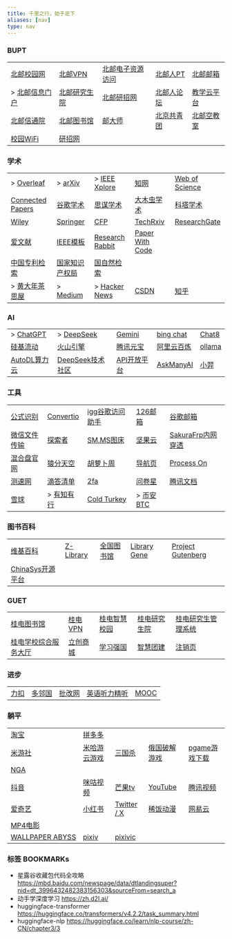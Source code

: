 ```yaml
---
title: 千里之行，始于足下
aliases: [nav]
type: nav
---
```


### BUPT

|                                                    |                                             |                                          |                                       |                                                                                               |
| -------------------------------------------------- | ------------------------------------------- | ---------------------------------------- | ------------------------------------- | --------------------------------------------------------------------------------------------- |
| [北邮校园网](https://netaccount.bupt.edu.cn/auth/login) | [北邮VPN](https://webvpn.bupt.edu.cn/login)   | [北邮电子资源访问](https://libcon.bupt.edu.cn/)  | [北邮人PT](https://byr.pt/login.php)     | [北邮邮箱](https://mail.bupt.edu.cn/	)                                                            |
| > [北邮信息门户](http://my.bupt.edu.cn/)                 | [北邮研究生院](https://grs.bupt.edu.cn/)          | [北邮研招网](https://yzb.bupt.edu.cn/	)       | [北邮人论坛](https://bbs.byr.cn/#!default) | [教学云平台](https://ucloud.bupt.edu.cn/?ticket=ST-173929-T-pRITORPlHRMRUfo6l-SPb5V4Qc94b400b8f02) |
| [北邮信通院](https://sice.bupt.edu.cn/index.htm)        | [北邮图书馆](https://lib.bupt.edu.cn/index.html) | [邮大师](https://umaster.bupt.edu.cn/login) | [北京共青团](https://www.bjyouth.net/)     | [北邮空教室](https://ec.jray.xyz/)                                                                 |
| [校园WiFi](http://10.3.8.211/)                       | [研招网](https://yz.chsi.com.cn/)              |                                          |                                       |                                                                                               |

### 学术

|                                                                       |                                                                                      |                                                   |                                                |                                                 |
| --------------------------------------------------------------------- | ------------------------------------------------------------------------------------ | ------------------------------------------------- | ---------------------------------------------- | ----------------------------------------------- |
| > [Overleaf](https://www.overleaf.com/project)                        | > [arXiv](https://arxiv.org/)                                                        | > [IEEE Xplore](https://ieeexplore.ieee.org)      | [知网](https://www.cnki.net/)                    | [Web of Science](https://www.webofscience.com/) |
| [Connected Papers](https://www.connectedpapers.com/	)                 | [谷歌学术](https://scholar.google.com/schhp?hl=zh-CN)                                    | [思谋学术](https://ac.scmor.com/)                     | [大木虫学术](http://4243.net/)                      | [科塔学术](https://site.sciping.com/)               |
| [Wiley](https://onlinelibrary.wiley.com)                              | [Springer](https://link.springer.com/)                                               | [CFP](https://www.easychair.org/cfp/)             | [TechRxiv](https://www.techrxiv.org/)          | [ResearchGate](https://www.researchgate.net/)   |
| [爱文献](https://ijournal.topeditsci.com/)                               | [IEEE模板](https://template-selector.ieee.org/secure/templateSelector/publicationType) | [Research Rabbit](https://researchrabbitapp.com/) | [Paper With Code](https://paperswithcode.com/) |                                                 |
| [中国专利检索](https://pss-system.cponline.cnipa.gov.cn/conventionalSearch) | [国家知识产权局](http://epub.cnipa.gov.cn/Index)                                            | [国自然检索](https://kd.nsfc.cn/finalProjectInit)      |                                                |                                                 |
| > [黄大年茶思屋](https://www.chaspark.com/)                                 | > [Medium](https://medium.com/)                                                      | > [Hacker News](https://news.ycombinator.com/)    | [CSDN](https://www.csdn.net/)                  | [知乎](https://www.zhihu.com/)                    |


### AI
|                                                 |                                                |                                                                 |                                                                                                                                                                                                                                                           |                                   |
| ----------------------------------------------- | ---------------------------------------------- | --------------------------------------------------------------- | --------------------------------------------------------------------------------------------------------------------------------------------------------------------------------------------------------------------------------------------------------- | --------------------------------- |
| > [ChatGPT](https://chat.openai.com/chat)       | > [DeepSeek](https://www.deepseek.com/)        | [Gemini](https://gemini.google.com/app?utm_source=app_launcher) | [bing chat](https://www.bing.com/new)                                                                                                                                                                                                                     | [Chat8](https://chat86.co/524395) |
| [硅基流动](https://cloud.siliconflow.cn/models) | [火山引擎](https://www.volcengine.com/)        | [腾讯元宝](https://yuanbao.tencent.com/chat/naQivTmsDa)         | [阿里云百炼](https://account.aliyun.com/login/login.htm?oauth_callback=https%3A%2F%2Fbailian.console.aliyun.com%2F%3Fspm%3Da2c4g.11186623.0.0.77b179800zVrkt%26accounttraceid%3D55a4b7f2d9a644898e2b67c3a8312f39vggz&clearRedirectCookie=1&lang=zh#/home) | [ollama](https://ollama.com/)     |
| [AutoDL算力云](https://www.autodl.com/)         | [DeepSeek技术社区](https://deepseek.csdn.net/) | [API开放平台](https://open.askmany.chat/)                       | [AskManyAI](https://askmany.cn/)                                                                                                                                                                                                                          |              [小羿](https://xiaoyi.vc/)                     |



### 工具

|                                               |                                                      |                                           |                                                               |                                                        |
| --------------------------------------------- | ---------------------------------------------------- | ----------------------------------------- | ------------------------------------------------------------- | ------------------------------------------------------ |
| [公式识别](https://simpletex.cn/ai/latex_ocr)     | [Convertio](https://convertio.co/zh/)                | [igg谷歌访问助手](http://iguge.net/)            | [126邮箱](https://mail.126.com/)                                | [谷歌邮箱](https://mail.google.com/)                       |
| [微信文件传输](https://szfilehelper.weixin.qq.com/) | [探索者](https://www.cryxr.xyz/#/dashboard)             | [SM.MS图床](https://smms.app/home/)         | [坚果云](https://www.jianguoyun.com/)                            | [SakuraFrp内网穿透](https://www.natfrp.com/user/)          |
| [混合盘官网](https://hunhepan.com/)                | [猿分天空](https://yftk.fun/)                            | [胡萝卜周](https://www.huluobuzhou.com/)      | [导航页](https://xydh.fun/puwei)                                 | [Process On](https://www.processon.com/login "在线思维导图") |
| [测速网](https://myplugin.speedtest.cn/)         | [滴答清单](https://dida365.com/webapp/#c/all/calendar/m) | [2fa](https://2fa.live/)                  | [问卷星](https://www.wjx.cn/newwjx/manage/myquestionnaires.aspx) | [腾讯文档](https://docs.qq.com/)                           |
| [雪球](https://xueqiu.com/)                     | > [有知有行](https://youzhiyouxing.cn/)                  | [Cold Turkey](https://getcoldturkey.com/) | > [币安BTC](https://www.binance.com/zh-CN/futures/BTCUSDT)      |                                                        |



### 图书百科

|                                                     |                                   |                                              |                                   |                                             |
| --------------------------------------------------- | --------------------------------- | -------------------------------------------- | --------------------------------- | ------------------------------------------- |
| [维基百科](https://en.wikipedia.org/wiki/Main_Page) | [Z-Library](https://zh.z-lib.gs/) | [全国图书馆](http://www.ucdrs.superlib.net/) | [Library Gene](http://libgen.rs/) | [Project Gutenberg](https://gutenberg.org/) |
|        [ChinaSys开源平台](https://chinasys.org/opensource/index.html)                                              |                                 |                                              |                                   |                                             |

### GUET

|       |       |       |       |       |
|-------|-------|-------|-------|-------|
| [桂电图书馆](https://www.guet.edu.cn/lib/) | [桂电VPN](https://v.guet.edu.cn/) | [桂电智慧校园](https://iw.guet.edu.cn/) | [桂电研究生院](https://www.guet.edu.cn/gra/_t14/) | [桂电研究生管理系统](https://yjsjy.guet.edu.cn/(S(hyaus1mtmttirosr2pyiqmdc))/home/stulogin) |
| [桂电学校综合服务大厅](https://cas.guet.edu.cn/authserver/login?service=https%3A%2F%2Ffwdt.guet.edu.cn%2FEIP%2Fuser%2Findex) | [立创商城](https://www.szlcsc.com/) | [学习强国](https://www.xuexi.cn/) | [智慧团建](https://zhtj.youth.cn/zhtj/) | [注销页](http://10.0.1.5/) |


### 进步

|       |       |       |       |       |
|-------|-------|-------|-------|-------|
| [力扣](https://leetcode.cn/) | [多邻国](https://www.duolingo.com/)  | [批改网](http://www.pigai.org/) | [英语听力精听](https://www.youzack.com/) |  [MOOC](https://www.icourse163.org/) |


### 躺平

|                                                               |                                              |                                                            |                                     |                                     |
| ------------------------------------------------------------- | -------------------------------------------- | ---------------------------------------------------------- | ----------------------------------- | ----------------------------------- |
| [淘宝](https://www.taobao.com/)                                 | [拼多多](https://www.pinduoduo.com/)            |                                                            |                                     |                                     |
| [米游社](https://www.miyoushe.com/)                              | [米哈游云游戏](https://mhyy.mihoyo.com/)           | [三国杀](https://web.sanguosha.com/220/h5_2/index_210000.php) | [俄国破解游戏](https://byruthub.org/)     | [pgame游戏下载](https://www.pgame.vip/) |
| [NGA](https://ngabbs.com/)                                    |                                              |                                                            |                                     |                                     |
| [抖音](https://www.douyin.com/)                                 | [咪咕视频](https://www.miguvideo.com/p/channel/) | [芒果tv](https://www.mgtv.com/)                              | [YouTube](https://www.youtube.com/) | [腾讯视频](https://v.qq.com/)           |
| [爱奇艺](https://www.iqiyi.com/)                                 | [小红书](https://www.xiaohongshu.com)           | [Twitter / X](https://twitter.com/home)                    | [稀饭动漫](https://dick.xfani.com/)     | [网易云](https://music.163.com/)       |
| [MP4电影](https://www.sump4.cc/ "MP4电影下载，磁链")                   |                                              |                                                            |                                     |                                     |
| [WALLPAPER ABYSS](https://wall.alphacoders.com/?lang=Chinese) | [pixiv](https://www.pixiv.net/)              | [pixivic](https://pixivic.com/?VNK=a7b72159)               |                                     |                                     |

### 标签 BOOKMARKs

- 星露谷收藏包代码全攻略 https://mbd.baidu.com/newspage/data/dtlandingsuper?nid=dt_3996432482383156303&sourceFrom=search_a
- 动手学深度学习 https://zh.d2l.ai/
- huggingface-transformer https://huggingface.co/transformers/v4.2.2/task_summary.html
- huggingface-nlp https://huggingface.co/learn/nlp-course/zh-CN/chapter3/3

